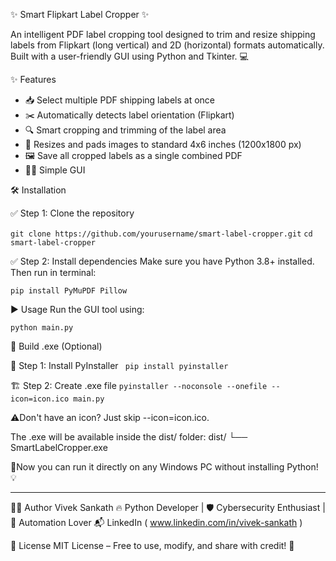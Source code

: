 ✨ Smart Flipkart Label Cropper ✨

An intelligent PDF label cropping tool designed to trim and resize shipping labels from Flipkart (long vertical) and 2D (horizontal) formats automatically. Built with a user-friendly GUI using Python and Tkinter. 💻

✨ Features

- 📥 Select multiple PDF shipping labels at once
- ✂️ Automatically detects label orientation (Flipkart)
- 🔍 Smart cropping and trimming of the label area
- 📐 Resizes and pads images to standard 4x6 inches (1200x1800 px)
- 🖼️ Save all cropped labels as a single combined PDF
- 🧑‍💻 Simple GUI

  
🛠️ Installation

✅ Step 1: Clone the repository

`git clone https://github.com/yourusername/smart-label-cropper.git`
`cd smart-label-cropper`

✅ Step 2: Install dependencies
Make sure you have Python 3.8+ installed. Then run in terminal:

`pip install PyMuPDF Pillow`

▶️ Usage
Run the GUI tool using:

`python main.py`

🧰 Build .exe (Optional)

🔧 Step 1: Install PyInstaller
` pip install pyinstaller`

🏗️ Step 2: Create .exe file
`pyinstaller --noconsole --onefile --icon=icon.ico main.py`

⚠️Don't have an icon? Just skip --icon=icon.ico.

The .exe will be available inside the dist/ folder:
dist/
└── SmartLabelCropper.exe

🥳Now you can run it directly on any Windows PC without installing Python! 💡

------------------------------------------------------------------------------------------
👨‍💻 Author
Vivek Sankath
🔥 Python Developer | 🛡️ Cybersecurity Enthusiast | 🧠 Automation Lover
📬 LinkedIn ( www.linkedin.com/in/vivek-sankath )

🪪 License
MIT License – Free to use, modify, and share with credit! 🙌

